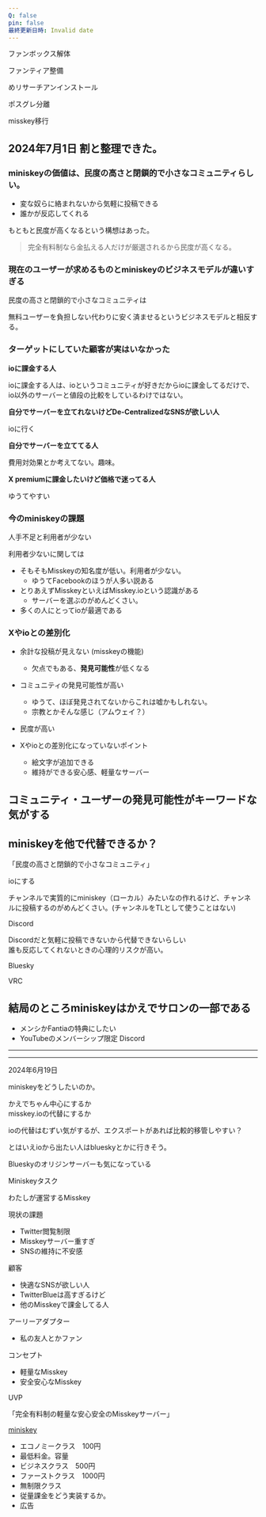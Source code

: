 ```yaml
---
Q: false
pin: false
最終更新日時: Invalid date
---
```

  

ファンボックス解体

ファンティア整備

めリサーチアンインストール

ポスグレ分離

misskey移行

  

  

## 2024年7月1日 割と整理できた。

  

### miniskeyの価値は、民度の高さと閉鎖的で小さなコミュニティらしい。

- 変な奴らに絡まれないから気軽に投稿できる
- 誰かが反応してくれる

もともと民度が高くなるという構想はあった。

> 完全有料制なら金払える人だけが厳選されるから民度が高くなる。

  

### 現在のユーザーが求めるものとminiskeyのビジネスモデルが違いすぎる

民度の高さと閉鎖的で小さなコミュニティは

無料ユーザーを負担しない代わりに安く済ませるというビジネスモデルと相反する。

  

### ターゲットにしていた顧客が実はいなかった

**ioに課金する人**

ioに課金する人は、ioというコミュニティが好きだからioに課金してるだけで、  
io以外のサーバーと値段の比較をしているわけではない。  

**自分でサーバーを立てれないけどDe-CentralizedなSNSが欲しい人**

ioに行く

**自分でサーバーを立ててる人**

費用対効果とか考えてない。趣味。

**X premiumに課金したいけど価格で迷ってる人**

ゆうてやすい

  

  

### 今のminiskeyの課題

人手不足と利用者が少ない

利用者少ないに関しては

- そもそもMisskeyの知名度が低い。利用者が少ない。
    - ゆうてFacebookのほうが人多い説ある
- とりあえずMisskeyといえばMisskey.ioという認識がある
    - サーバーを選ぶのがめんどくさい。
- 多くの人にとってioが最適である

  

  

### Xやioとの差別化

- 余計な投稿が見えない (misskeyの機能)
    - 欠点でもある、**発見可能性**が低くなる
- コミュニティの発見可能性が高い
    - ゆうて、ほぼ発見されてないからこれは嘘かもしれない。
    - 宗教とかそんな感じ（アムウェイ？）
- 民度が高い

  

- Xやioとの差別化になっていないポイント
    - 絵文字が追加できる
    - 維持ができる安心感、軽量なサーバー

  

  

## コミュニティ・ユーザーの発見可能性がキーワードな気がする

## miniskeyを他で代替できるか？

「民度の高さと閉鎖的で小さなコミュニティ」

  

ioにする

チャンネルで実質的にminiskey（ローカル）みたいなの作れるけど、チャンネルに投稿するのがめんどくさい。(チャンネルをTLとして使うことはない)

  

Discord

Discordだと気軽に投稿できないから代替できないらしい  
誰も反応してくれないときの心理的リスクが高い。  

  

Bluesky

  

VRC

  

## 結局のところminiskeyはかえでサロンの一部である

- メンシかFantiaの特典にしたい
- YouTubeのメンバーシップ限定 Discord

  

  

  

  

---

  

  

  

---

  

2024年6月19日

miniskeyをどうしたいのか。

かえでちゃん中心にするか  
misskey.ioの代替にするか  

ioの代替はむずい気がするが、エクスポートがあれば比較的移管しやすい？

とはいえioから出たい人はblueskyとかに行きそう。

  

Blueskyのオリジンサーバーも気になっている

  

  

Miniskeyタスク

わたしが運営するMisskey

現状の課題

- Twitter閲覧制限  
- Misskeyサーバー重すぎ  
- SNSの維持に不安感  

  

顧客

- 快適なSNSが欲しい人  
- TwitterBlueは高すぎるけど  
- 他のMisskeyで課金してる人  

アーリーアダプター

- 私の友人とかファン

コンセプト

- 軽量なMisskey  
- 安全安心なMisskey  

UVP

「完全有料制の軽量な安心安全のMisskeyサーバー」

[miniskey](https://www.notion.so料金設定)

- エコノミークラス　100円  
- 最低料金。容量  
- ビジネスクラス　500円  
- ファーストクラス　1000円  
- 無制限クラス  
- 従量課金をどう実装するか。  
- 広告